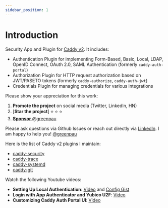 ```yaml
---
sidebar_position: 1
---
```


# Introduction


Security App and Plugin for [Caddy v2](https://github.com/caddyserver/caddy). It includes:

* Authentication Plugin for implementing Form-Based, Basic, Local, LDAP, OpenID
  Connect, OAuth 2.0, SAML Authentication (formerly `caddy-auth-portal`)
* Authorization Plugin for HTTP request authorization based on JWT/PASETO
  tokens (formerly `caddy-authorize`, `caddy-auth-jwt`)
* Credentials Plugin for managing credentials for various integrations

Please show your appreciation for this work:

1. **Promote the project** on social media (Twitter, LinkedIn, HN)
2. [**Star the project**] :star: :star: :star:
3. [**Sponsor** @greenpau](https://github.com/sponsors/greenpau)

Please ask questions via Github Issues or reach out directly via
[LinkedIn](https://www.linkedin.com/in/greenpau/).
I am happy to help you! [@greenpau](https://github.com/greenpau)

Here is the list of Caddy v2 plugins I maintain:

* [caddy-security](https://github.com/greenpau/caddy-security)
* [caddy-trace](https://github.com/greenpau/caddy-trace)
* [caddy-systemd](https://github.com/greenpau/caddy-systemd)
* [caddy-git](https://github.com/greenpau/caddy-git)

Watch the following Youtube videos:

* **Setting Up Local Authentication**: [Video](https://www.youtube.com/watch?v=k8tbbffMGZk)
  and [Config Gist](https://gist.github.com/greenpau/dbfadd3c9fee21dbb0a0d3902a8d0ec0)
* **Login with App Authenticator and Yubico U2F**: [Video](https://youtu.be/poOkq_jb1B0)
* **Customizing Caddy Auth Portal UI**: [Video](https://www.youtube.com/watch?v=20XOn-RBIX0&t=0s)

